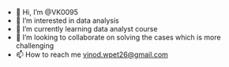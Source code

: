 - 👋 Hi, I’m @VK0095
- 👀 I’m interested in data analysis  
- 🌱 I’m currently learning data analyst course
- 💞️ I’m looking to collaborate on solving the cases which is more challenging
- 📫 How to reach me vinod.wpet26@gmail.com

<!---
VK0095/VK0095 is a ✨ special ✨ repository because its `README.md` (this file) appears on your GitHub profile.
You can click the Preview link to take a look at your changes.
--->
